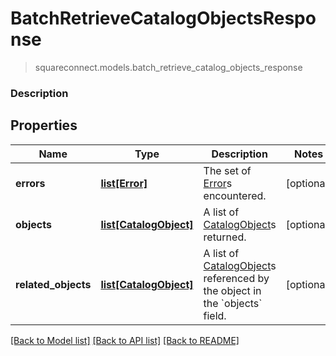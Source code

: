 # BatchRetrieveCatalogObjectsResponse
> squareconnect.models.batch_retrieve_catalog_objects_response

### Description



## Properties
Name | Type | Description | Notes
------------ | ------------- | ------------- | -------------
**errors** | [**list[Error]**](Error.md) | The set of [Error](#type-error)s encountered. | [optional] 
**objects** | [**list[CatalogObject]**](CatalogObject.md) | A list of [CatalogObject](#type-catalogobject)s returned. | [optional] 
**related_objects** | [**list[CatalogObject]**](CatalogObject.md) | A list of [CatalogObject](#type-catalogobject)s referenced by the object in the &#x60;objects&#x60; field. | [optional] 

[[Back to Model list]](../README.md#documentation-for-models) [[Back to API list]](../README.md#documentation-for-api-endpoints) [[Back to README]](../README.md)



